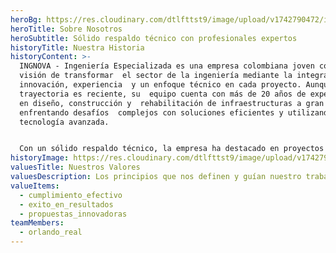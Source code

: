```yaml
---
heroBg: https://res.cloudinary.com/dtlfttst9/image/upload/v1742790472/img-20250313-wa0040_wpdtiw.jpg
heroTitle: Sobre Nosotros
heroSubtitle: Sólido respaldo técnico con profesionales expertos
historyTitle: Nuestra Historia
historyContent: >-
  INGNOVA - Ingeniería Especializada es una empresa colombiana joven con la
  visión de transformar  el sector de la ingeniería mediante la integración de
  innovación, experiencia  y un enfoque técnico en cada proyecto. Aunque su
  trayectoria es reciente, su  equipo cuenta con más de 20 años de experiencia
  en diseño, construcción y  rehabilitación de infraestructuras a gran escala,
  enfrentando desafíos  complejos con soluciones eficientes y utilizando
  tecnología avanzada.


  Con un sólido respaldo técnico, la empresa ha destacado en proyectos de puentes, cimentaciones, infraestructura vial y rehabilitación estructural, caracterizándose por el cumplimiento efectivo, el éxito en los resultados y propuestas innovadoras. RD INGNOVA continúa expandiéndose, ejecutando proyectos de gran envergadura y consolidándose como referente en ingeniería civil, con contratos firmados para nuevos proyectos que generarán un impacto positivo en el desarrollo del país.
historyImage: https://res.cloudinary.com/dtlfttst9/image/upload/v1742790474/dji_0093_piavcq.jpg
valuesTitle: Nuestros Valores
valuesDescription: Los principios que nos definen y guían nuestro trabajo
valueItems:
  - cumplimiento_efectivo
  - exito_en_resultados
  - propuestas_innovadoras
teamMembers:
  - orlando_real
---
```

